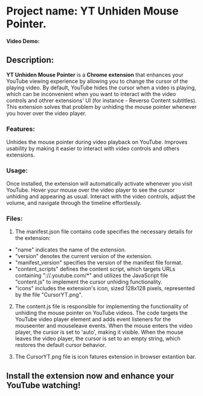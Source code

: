 # Project name:  **YT Unhiden Mouse Pointer**.
#### Video Demo:  <URL HERE>

## Description:
**YT Unhiden Mouse Pointer** is a **Chrome extension** that enhances your YouTube viewing experience by allowing you to change the cursor of the playing video. By default, YouTube hides the cursor when a video is playing, which can be inconvenient when you want to interact with the video controls and othrer extensions' UI (for instance - Reverso Content subtitles). This extension solves that problem by unhiding the mouse pointer whenever you hover over the video player.

### Features:
Unhides the mouse pointer during video playback on YouTube.
Improves usability by making it easier to interact with video controls and others extensions.

### Usage:
Once installed, the extension will automatically activate whenever you visit YouTube.
Hover your mouse over the video player to see the cursor unhiding and appearing as usual.
Interact with the video controls, adjust the volume, and navigate through the timeline effortlessly.

### Files:
1. The manifest.json file contains code specifies the necessary details for the extension:
  + "name" indicates the name of the extension.
  + "version" denotes the current version of the extension.
  + "manifest_version" specifies the version of the manifest file format.
  + "content_scripts" defines the content script, which targets URLs containing "://.youtube.com/*" and utilizes the JavaScript file "content.js" to implement the cursor unhiding functionality. 
  + "icons" includes the extension's icon, sized 128x128 pixels, represented by the file "CursorYT.png".

2. The content.js file is responsible for implementing the functionality of unhiding the mouse pointer on YouTube videos. The code targets the YouTube video player element and adds event listeners for the mouseenter and mouseleave events. When the mouse enters the video player, the cursor is set to 'auto', making it visible. When the mouse leaves the video player, the cursor is set to an empty string, which restores the default cursor behavior.

3. The CursorYT.png file is icon  fatures extension in browser extantion bar.

## Install the extension now and enhance your YouTube watching!
